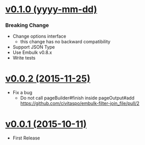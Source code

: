 [v0.1.0 (yyyy-mm-dd)](https://github.com/civitaspo/embulk-filter-join_file/tree/v0.1.0)
===================

### Breaking Change
* Change options interface
    * this change has no backward compatibility
* Support JSON Type
* Use Embulk v0.8.x
* Write tests

[v0.0.2 (2015-11-25)](https://github.com/civitaspo/embulk-filter-join_file/tree/v0.0.2)
===================
* Fix a bug
    * Do not call pageBuilder#finish inside pageOutput#add https://github.com/civitaspo/embulk-filter-join_file/pull/2


[v0.0.1 (2015-10-11)](https://github.com/civitaspo/embulk-filter-join_file/tree/v0.0.1)
===================
* First Release
